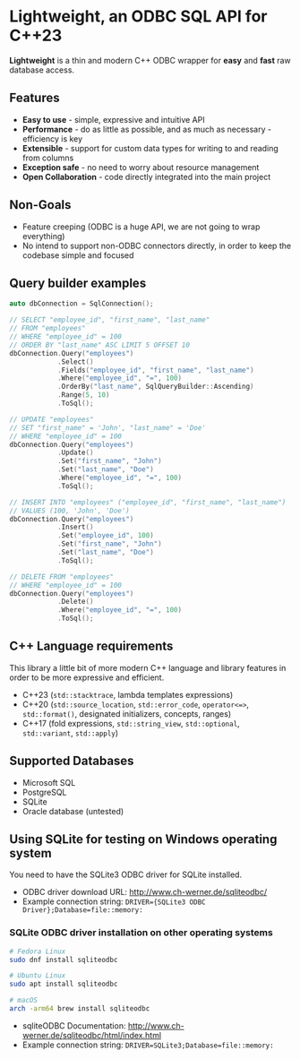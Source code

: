 # Lightweight, an ODBC SQL API for C++23

**Lightweight** is a thin and modern C++ ODBC wrapper for **easy** and **fast** raw database access.

## Features

- **Easy to use** - simple, expressive and intuitive API
- **Performance** - do as little as possible, and as much as necessary - efficiency is key
- **Extensible** - support for custom data types for writing to and reading from columns
- **Exception safe** - no need to worry about resource management
- **Open Collaboration** - code directly integrated into the main project

## Non-Goals

- Feature creeping (ODBC is a huge API, we are not going to wrap everything)
- No intend to support non-ODBC connectors directly, in order to keep the codebase simple and focused

## Query builder examples

```cpp
auto dbConnection = SqlConnection();

// SELECT "employee_id", "first_name", "last_name"
// FROM "employees"
// WHERE "employee_id" = 100
// ORDER BY "last_name" ASC LIMIT 5 OFFSET 10
dbConnection.Query("employees")
            .Select()
            .Fields("employee_id", "first_name", "last_name")
            .Where("employee_id", "=", 100)
            .OrderBy("last_name", SqlQueryBuilder::Ascending)
            .Range(5, 10)
            .ToSql();

// UPDATE "employees"
// SET "first_name" = 'John', "last_name" = 'Doe'
// WHERE "employee_id" = 100
dbConnection.Query("employees")
            .Update()
            .Set("first_name", "John")
            .Set("last_name", "Doe")
            .Where("employee_id", "=", 100)
            .ToSql();

// INSERT INTO "employees" ("employee_id", "first_name", "last_name")
// VALUES (100, 'John', 'Doe')
dbConnection.Query("employees")
            .Insert()
            .Set("employee_id", 100)
            .Set("first_name", "John")
            .Set("last_name", "Doe")
            .ToSql();

// DELETE FROM "employees"
// WHERE "employee_id" = 100
dbConnection.Query("employees")
            .Delete()
            .Where("employee_id", "=", 100)
            .ToSql();
```

## C++ Language requirements

This library a little bit of more modern C++ language and library features in order to be more expressive and efficient.

- C++23 (`std::stacktrace`, lambda templates expressions)
- C++20 (`std::source_location`, `std::error_code`, `operator<=>`, `std::format()`, designated initializers, concepts, ranges)
- C++17 (fold expressions, `std::string_view`, `std::optional`, `std::variant`, `std::apply`)

## Supported Databases

- Microsoft SQL
- PostgreSQL
- SQLite
- Oracle database (untested)

## Using SQLite for testing on Windows operating system

You need to have the SQLite3 ODBC driver for SQLite installed.

- ODBC driver download URL: http://www.ch-werner.de/sqliteodbc/
- Example connection string: `DRIVER={SQLite3 ODBC Driver};Database=file::memory:`

### SQLite ODBC driver installation on other operating systems

```sh
# Fedora Linux
sudo dnf install sqliteodbc

# Ubuntu Linux
sudo apt install sqliteodbc

# macOS
arch -arm64 brew install sqliteodbc
```

- sqliteODBC Documentation: http://www.ch-werner.de/sqliteodbc/html/index.html
- Example connection string: `DRIVER=SQLite3;Database=file::memory:`
